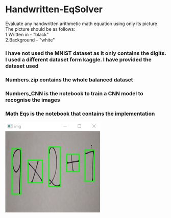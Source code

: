 # Handwritten-EqSolver
Evaluate any handwritten arithmetic math equation using only its picture
The picture should be as follows:  
  1.Written in - "black"    
  2.Background - "white"  
  
### I have not used the MNIST dataset as it only contains the digits. I used a different dataset form kaggle. I have provided the dataset used 

### Numbers.zip contains the whole balanced dataset  
### Numbers_CNN is the notebook to train a CNN model to recognise the images  
### Math Eqs is the notebook that contains the implementation  

![Symbol Detection](https://github.com/melvin-02/Handwritten-EqSolver/blob/master/symbol%20detection.png?raw=true)
